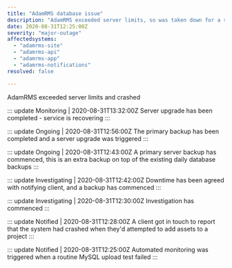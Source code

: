 ```yaml
---
title: "AdamRMS database issue"
description: "AdamRMS exceeded server limits, so was taken down for a server upgrade"
date: 2020-08-31T12:25:00Z
severity: "major-outage"
affectedsystems:
  - "adamrms-site"
  - "adamrms-api"
  - "adamrms-app"
  - "adamrms-notifications"
resolved: false

---
```


<!-- General content -->
AdamRMS exceeded server limits and crashed

<!--- language code: en -->


::: update Monitoring | 2020-08-31T13:32:00Z
Server upgrade has been completed - service is recovering
:::

::: update Ongoing | 2020-08-31T12:56:00Z
The primary backup has been completed and a server upgrade was triggered
:::

::: update Ongoing | 2020-08-31T12:43:00Z
A primary server backup has commenced, this is an extra backup on top of the existing daily database backups
:::

::: update Investigating | 2020-08-31T12:42:00Z
Downtime has been agreed with notifying client, and a backup has commenced
:::

::: update Investigating | 2020-08-31T12:30:00Z
Investigation has commenced
:::

::: update Notified | 2020-08-31T12:28:00Z
A client got in touch to report that the system had crashed when they'd attempted to add assets to a project
:::

::: update Notified | 2020-08-31T12:25:00Z
Automated monitoring was triggered when a routine MySQL upload test failed
:::
